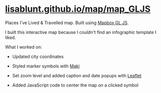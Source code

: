 [lisablunt.github.io/map/map_GLJS](http://lisablunt.github.io/map/map_GLJS)
==============

Places I've Lived & Travelled map. Built using [Mapbox GL JS](https://docs.mapbox.com/mapbox-gl-js/api/). 

I built this interactive map because I couldn't find an infographic template I liked.

What I worked on:

* Updated city coordinates

* Styled marker symbols with [Maki](https://labs.mapbox.com/maki-icons/)

* Set zoom level and added caption and date popups with [Leaflet](http://www.leafletjs.com/index.html)

* Added JavaScript code to center the map on a clicked symbol





